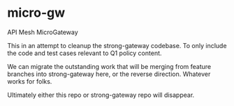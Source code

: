 # micro-gw
API Mesh MicroGateway

This in an attempt to cleanup the strong-gateway codebase. To
only include the code and test cases relevant to Q1 policy content.

We can migrate the outstanding work that will be merging from feature
branches into strong-gateway here, or the reverse direction. Whatever
works for folks.

Ultimately either this repo or strong-gateway repo will disappear.

